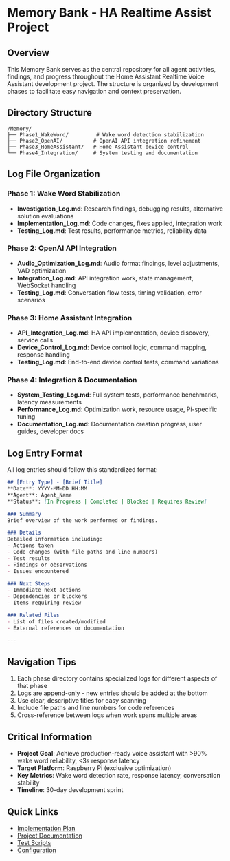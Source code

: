 # Memory Bank - HA Realtime Assist Project

## Overview

This Memory Bank serves as the central repository for all agent activities, findings, and progress throughout the Home Assistant Realtime Voice Assistant development project. The structure is organized by development phases to facilitate easy navigation and context preservation.

## Directory Structure

```
/Memory/
├── Phase1_WakeWord/         # Wake word detection stabilization
├── Phase2_OpenAI/          # OpenAI API integration refinement  
├── Phase3_HomeAssistant/   # Home Assistant device control
└── Phase4_Integration/     # System testing and documentation
```

## Log File Organization

### Phase 1: Wake Word Stabilization
- **Investigation_Log.md**: Research findings, debugging results, alternative solution evaluations
- **Implementation_Log.md**: Code changes, fixes applied, integration work
- **Testing_Log.md**: Test results, performance metrics, reliability data

### Phase 2: OpenAI API Integration
- **Audio_Optimization_Log.md**: Audio format findings, level adjustments, VAD optimization
- **Integration_Log.md**: API integration work, state management, WebSocket handling
- **Testing_Log.md**: Conversation flow tests, timing validation, error scenarios

### Phase 3: Home Assistant Integration
- **API_Integration_Log.md**: HA API implementation, device discovery, service calls
- **Device_Control_Log.md**: Device control logic, command mapping, response handling
- **Testing_Log.md**: End-to-end device control tests, command variations

### Phase 4: Integration & Documentation
- **System_Testing_Log.md**: Full system tests, performance benchmarks, latency measurements
- **Performance_Log.md**: Optimization work, resource usage, Pi-specific tuning
- **Documentation_Log.md**: Documentation creation progress, user guides, developer docs

## Log Entry Format

All log entries should follow this standardized format:

```markdown
## [Entry Type] - [Brief Title]
**Date**: YYYY-MM-DD HH:MM
**Agent**: Agent_Name
**Status**: [In Progress | Completed | Blocked | Requires Review]

### Summary
Brief overview of the work performed or findings.

### Details
Detailed information including:
- Actions taken
- Code changes (with file paths and line numbers)
- Test results
- Findings or observations
- Issues encountered

### Next Steps
- Immediate next actions
- Dependencies or blockers
- Items requiring review

### Related Files
- List of files created/modified
- External references or documentation

---
```

## Navigation Tips

1. Each phase directory contains specialized logs for different aspects of that phase
2. Logs are append-only - new entries should be added at the bottom
3. Use clear, descriptive titles for easy scanning
4. Include file paths and line numbers for code references
5. Cross-reference between logs when work spans multiple areas

## Critical Information

- **Project Goal**: Achieve production-ready voice assistant with >90% wake word reliability, <3s response latency
- **Target Platform**: Raspberry Pi (exclusive optimization)
- **Key Metrics**: Wake word detection rate, response latency, conversation stability
- **Timeline**: 30-day development sprint

## Quick Links

- [Implementation Plan](/Implementation_Plan.md)
- [Project Documentation](/docs/)
- [Test Scripts](/tools/)
- [Configuration](/config/)